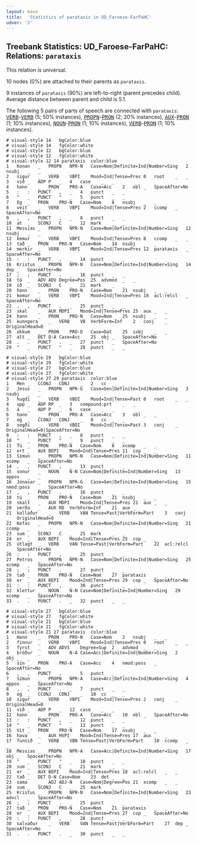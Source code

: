 ```yaml
---
layout: base
title:  'Statistics of parataxis in UD_Faroese-FarPaHC'
udver: '2'
---
```


## Treebank Statistics: UD_Faroese-FarPaHC: Relations: `parataxis`

This relation is universal.

10 nodes (0%) are attached to their parents as `parataxis`.

9 instances of `parataxis` (90%) are left-to-right (parent precedes child).
Average distance between parent and child is 5.1.

The following 5 pairs of parts of speech are connected with `parataxis`: <tt><a href="fo_farpahc-pos-VERB.html">VERB</a></tt>-<tt><a href="fo_farpahc-pos-VERB.html">VERB</a></tt> (5; 50% instances), <tt><a href="fo_farpahc-pos-PROPN.html">PROPN</a></tt>-<tt><a href="fo_farpahc-pos-PRON.html">PRON</a></tt> (2; 20% instances), <tt><a href="fo_farpahc-pos-AUX.html">AUX</a></tt>-<tt><a href="fo_farpahc-pos-PRON.html">PRON</a></tt> (1; 10% instances), <tt><a href="fo_farpahc-pos-NOUN.html">NOUN</a></tt>-<tt><a href="fo_farpahc-pos-PRON.html">PRON</a></tt> (1; 10% instances), <tt><a href="fo_farpahc-pos-VERB.html">VERB</a></tt>-<tt><a href="fo_farpahc-pos-PRON.html">PRON</a></tt> (1; 10% instances).


~~~ conllu
# visual-style 14	bgColor:blue
# visual-style 14	fgColor:white
# visual-style 12	bgColor:blue
# visual-style 12	fgColor:white
# visual-style 12 14 parataxis	color:blue
1	Konan	_	PROPN	NPR-N	Case=Nom|Definite=Ind|Number=Sing	2	nsubj	_	_
2	sigur	_	VERB	VBPI	Mood=Ind|Tense=Pres	0	root	_	_
3	við	_	ADP	P	_	4	case	_	_
4	hann	_	PRON	PRO-A	Case=Acc	2	obl	_	SpaceAfter=No
5	:	:	PUNCT	,	_	4	punct	_	_
6	"	_	PUNCT	"	_	5	punct	_	_
7	Eg	_	PRON	PRO-N	Case=Nom	8	nsubj	_	_
8	veit	_	VERB	VBPI	Mood=Ind|Tense=Pres	2	ccomp	_	SpaceAfter=No
9	,	,	PUNCT	,	_	8	punct	_	_
10	at	_	SCONJ	C	_	12	mark	_	_
11	Messias	_	PROPN	NPR-N	Case=Nom|Definite=Ind|Number=Sing	12	nsubj	_	_
12	kemur	_	VERB	VBPI	Mood=Ind|Tense=Pres	8	ccomp	_	_
13	tað	_	PRON	PRO-N	Case=Nom	14	nsubj	_	_
14	merkir	_	VERB	VBPI	Mood=Ind|Tense=Pres	12	parataxis	_	SpaceAfter=No
15	:	:	PUNCT	,	_	14	punct	_	_
16	Kristus	_	PROPN	NPR-N	Case=Nom|Definite=Ind|Number=Sing	14	dep	_	SpaceAfter=No
17	;	;	PUNCT	.	_	16	punct	_	_
18	tá	_	ADV	ADV	Degree=Pos	25	advmod	_	_
19	ið	_	SCONJ	C	_	21	mark	_	_
20	hann	_	PRON	PRO-N	Case=Nom	21	nsubj	_	_
21	kemur	_	VERB	VBPI	Mood=Ind|Tense=Pres	18	acl:relcl	_	SpaceAfter=No
22	,	,	PUNCT	,	_	25	punct	_	_
23	skal	_	AUX	MDPI	Mood=Ind|Tense=Pres	25	aux	_	_
24	hann	_	PRON	PRO-N	Case=Nom	25	nsubj	_	_
25	kunngera	_	VERB	VB	VerbForm=Inf	2	conj	_	OriginalHead=0
26	okkum	_	PRON	PRO-D	Case=Dat	25	iobj	_	_
27	alt	_	DET	Q-A	Case=Acc	25	obj	_	SpaceAfter=No
28	.	.	PUNCT	.	_	27	punct	_	SpaceAfter=No
29	"	_	PUNCT	"	_	28	punct	_	_

~~~


~~~ conllu
# visual-style 29	bgColor:blue
# visual-style 29	fgColor:white
# visual-style 27	bgColor:blue
# visual-style 27	fgColor:white
# visual-style 27 29 parataxis	color:blue
1	Men	_	CCONJ	CONJ	_	2	cc	_	_
2	Jesus	_	PROPN	NPR-G	Case=Gen|Definite=Ind|Number=Sing	3	nsubj	_	_
3	hugdi	_	VERB	VBDI	Mood=Ind|Tense=Past	0	root	_	_
4	upp	_	ADP	RP	_	3	compound:prt	_	_
5	á	_	ADP	P	_	6	case	_	_
6	hann	_	PRON	PRO-A	Case=Acc	3	obl	_	_
7	og	_	CCONJ	CONJ	_	8	cc	_	_
8	segði	_	VERB	VBDI	Mood=Ind|Tense=Past	3	conj	_	OriginalHead=0|SpaceAfter=No
9	:	:	PUNCT	,	_	8	punct	_	_
10	"	_	PUNCT	"	_	9	punct	_	_
11	Tú	_	PRON	PRO-N	Case=Nom	8	xcomp	_	_
12	ert	_	AUX	BEPI	Mood=Ind|Tense=Pres	11	cop	_	_
13	Símun	_	PROPN	NPR-N	Case=Nom|Definite=Ind|Number=Sing	11	xcomp	_	SpaceAfter=No
14	,	,	PUNCT	,	_	13	punct	_	_
15	sonur	_	NOUN	N-N	Case=Nom|Definite=Ind|Number=Sing	13	appos	_	_
16	Jónasar	_	PROPN	NPR-G	Case=Gen|Definite=Ind|Number=Sing	15	nmod:poss	_	SpaceAfter=No
17	,	,	PUNCT	.	_	16	punct	_	_
18	tú	_	PRON	PRO-N	Case=Nom	21	nsubj	_	_
19	skalt	_	AUX	MDPI	Mood=Ind|Tense=Pres	21	aux	_	_
20	verða	_	AUX	RD	VerbForm=Inf	21	aux	_	_
21	kallaður	_	VERB	VAN	Tense=Past|VerbForm=Part	3	conj	_	OriginalHead=0
22	Kefas	_	PROPN	NPR-N	Case=Nom|Definite=Ind|Number=Sing	21	ccomp	_	_
23	sum	_	SCONJ	C	_	25	mark	_	_
24	er	_	AUX	BEPI	Mood=Ind|Tense=Pres	25	cop	_	_
25	útlagt	_	VERB	VAN	Tense=Past|VerbForm=Part	22	acl:relcl	_	SpaceAfter=No
26	:	:	PUNCT	,	_	25	punct	_	_
27	Petros	_	PROPN	NPR-N	Case=Nom|Definite=Ind|Number=Sing	25	xcomp	_	SpaceAfter=No
28	;	;	PUNCT	.	_	27	punct	_	_
29	tað	_	PRON	PRO-N	Case=Nom	27	parataxis	_	_
30	er	_	AUX	BEPI	Mood=Ind|Tense=Pres	29	cop	_	SpaceAfter=No
31	:	:	PUNCT	,	_	30	punct	_	_
32	klettur	_	NOUN	N-N	Case=Nom|Definite=Ind|Number=Sing	29	xcomp	_	SpaceAfter=No
33	.	.	PUNCT	.	_	32	punct	_	_

~~~


~~~ conllu
# visual-style 27	bgColor:blue
# visual-style 27	fgColor:white
# visual-style 21	bgColor:blue
# visual-style 21	fgColor:white
# visual-style 21 27 parataxis	color:blue
1	Hann	_	PRON	PRO-N	Case=Nom	2	nsubj	_	_
2	finnur	_	VERB	VBPI	Mood=Ind|Tense=Pres	0	root	_	_
3	fyrst	_	ADV	ADVS	Degree=Sup	2	advmod	_	_
4	bróður	_	NOUN	N-A	Case=Acc|Definite=Ind|Number=Sing	2	obj	_	_
5	sín	_	PRON	PRO-A	Case=Acc	4	nmod:poss	_	SpaceAfter=No
6	,	,	PUNCT	,	_	5	punct	_	_
7	Símun	_	PROPN	NPR-A	Case=Acc|Definite=Ind|Number=Sing	4	appos	_	SpaceAfter=No
8	,	,	PUNCT	.	_	7	punct	_	_
9	og	_	CCONJ	CONJ	_	10	cc	_	_
10	sigur	_	VERB	VBPI	Mood=Ind|Tense=Pres	2	conj	_	OriginalHead=0
11	við	_	ADP	P	_	12	case	_	_
12	hann	_	PRON	PRO-A	Case=Acc	10	obl	_	SpaceAfter=No
13	:	:	PUNCT	,	_	12	punct	_	_
14	"	_	PUNCT	"	_	13	punct	_	_
15	Vit	_	PRON	PRO-N	Case=Nom	17	nsubj	_	_
16	hava	_	AUX	HVPI	Mood=Ind|Tense=Pres	17	aux	_	_
17	funnið	_	VERB	VBN	Tense=Past|VerbForm=Part	10	ccomp	_	_
18	Messias	_	PROPN	NPR-A	Case=Acc|Definite=Ind|Number=Sing	17	obj	_	SpaceAfter=No
19	"	_	PUNCT	"	_	18	punct	_	_
20	sum	_	SCONJ	C	_	21	mark	_	_
21	er	_	AUX	BEPI	Mood=Ind|Tense=Pres	18	acl:relcl	_	_
22	tað	_	DET	D-N	Case=Nom	23	det	_	_
23	sama	_	ADJ	ADJ-N	Case=Nom|Degree=Pos	21	xcomp	_	_
24	sum	_	SCONJ	C	_	25	mark	_	_
25	Kristus	_	PROPN	NPR-N	Case=Nom|Definite=Ind|Number=Sing	23	advcl	_	SpaceAfter=No
26	;	;	PUNCT	.	_	25	punct	_	_
27	tað	_	PRON	PRO-N	Case=Nom	21	parataxis	_	_
28	er	_	AUX	BEPI	Mood=Ind|Tense=Pres	27	cop	_	SpaceAfter=No
29	:	:	PUNCT	,	_	28	punct	_	_
30	salvaður	_	VERB	VAN	Tense=Past|VerbForm=Part	27	dep	_	SpaceAfter=No
31	.	.	PUNCT	.	_	30	punct	_	_

~~~


